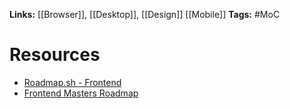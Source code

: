 **Links:** [[Browser]], [[Desktop]], [[Design]] [[Mobile]]
**Tags:** #MoC 

# Resources
* [Roadmap.sh - Frontend](https://roadmap.sh/frontend)
* [Frontend Masters Roadmap](https://frontendmasters.com/guides/learning-roadmap/)